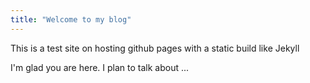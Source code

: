 ```yaml
---
title: "Welcome to my blog"
---
```


This is a test site on hosting github pages with a static build like Jekyll

I'm glad you are here. I plan to talk about ...
